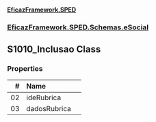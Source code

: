 #### [EficazFramework.SPED](EficazFrameworkSPED.md 'EficazFramework SPED')
### [EficazFramework.SPED.Schemas.eSocial](EficazFramework.SPED.Schemas.eSocial.md 'EficazFramework.SPED.Schemas.eSocial')

## S1010_Inclusao Class
### Properties

| # | Name | |
| ---: | :--- | :--- |
| 02 | ideRubrica |  |
| 03 | dadosRubrica |  |
